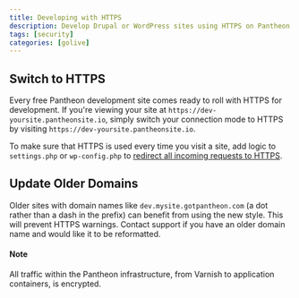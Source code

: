 ```yaml
---
title: Developing with HTTPS
description: Develop Drupal or WordPress sites using HTTPS on Pantheon environments.
tags: [security]
categories: [golive]
---
```

## Switch to HTTPS
Every free Pantheon development site comes ready to roll with HTTPS for development. If you're viewing your site at `https://dev-yoursite.pantheonsite.io`, simply switch your connection mode to HTTPS by visiting `https://dev-yoursite.pantheonsite.io`.

To make sure that HTTPS is used every time you visit a site, add logic to `settings.php` or `wp-config.php` to [redirect all incoming requests to HTTPS](/docs/redirects/).

## Update Older Domains
Older sites with domain names like `dev.mysite.gotpantheon.com` (a dot rather than a dash in the prefix) can benefit from using the new style. This will prevent HTTPS warnings. Contact support if you have an older domain name and would like it to be reformatted.

<div class="alert alert-info" role="alert">
<h4 class="info">Note</h4>
<p>All traffic within the Pantheon infrastructure, from Varnish to application containers, is encrypted.</p></div>
